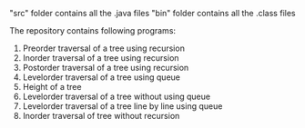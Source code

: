 "src" folder contains all the .java files 
"bin" folder contains all the .class files

The repository contains following programs:

1. Preorder traversal of a tree using recursion
2. Inorder traversal of a tree using recursion
3. Postorder traversal of a tree using recursion
4. Levelorder traversal of a tree using queue
5. Height of a tree
6. Levelorder traversal of a tree without using queue
7. Levelorder traversal of a tree line by line using queue
8. Inorder traversal of tree without recursion
